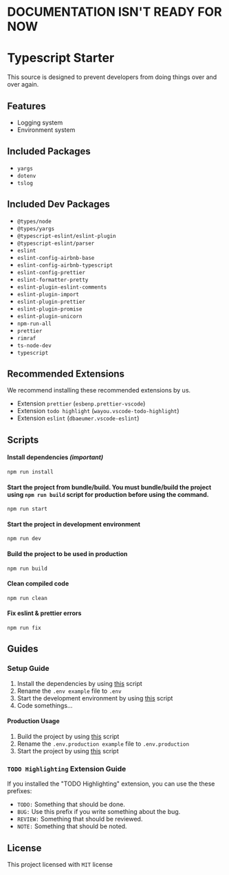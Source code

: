 # DOCUMENTATION ISN'T READY FOR NOW

# Typescript Starter

This source is designed to prevent developers from doing things over and over again. 

## Features

-  Logging system
-  Environment system

## Included Packages

-  `yargs`
-  `dotenv`
-  `tslog`

## Included Dev Packages

- `@types/node`
- `@types/yargs`
- `@typescript-eslint/eslint-plugin`
- `@typescript-eslint/parser`
- `eslint`
- `eslint-config-airbnb-base`
- `eslint-config-airbnb-typescript`
- `eslint-config-prettier`
- `eslint-formatter-pretty`
- `eslint-plugin-eslint-comments`
- `eslint-plugin-import`
- `eslint-plugin-prettier`
- `eslint-plugin-promise`
- `eslint-plugin-unicorn`
- `npm-run-all`
- `prettier`
- `rimraf`
- `ts-node-dev`
- `typescript`

## Recommended Extensions

We recommend installing these recommended extensions by us.

-  Extension `prettier` (`esbenp.prettier-vscode`)
-  Extension `todo highlight` (`wayou.vscode-todo-highlight`)
-  Extension `eslint` (`dbaeumer.vscode-eslint`)

## Scripts

#### <a href="#installscript"></a> Install dependencies **_(important)_**

```
npm run install
```

#### <a href="#start"></a> Start the project from bundle/build. You must bundle/build the project using `npm run build` script for production before using the command.

```
npm run start
```

#### <a href="#startdevelopment"></a> Start the project in development environment

```
npm run dev
```

#### <a href="#build"></a> Build the project to be used in production

```
npm run build
```

#### Clean compiled code

```
npm run clean
```

#### Fix eslint & prettier errors

```
npm run fix
```

## Guides

### Setup Guide

1. Install the dependencies by using [this](#installscript) script
2. Rename the `.env example` file to `.env`
3. Start the development environment by using [this](#startdevelopment) script
4. Code somethings...

#### Production Usage

1. Build the project by using [this](#build) script
2. Rename the `.env.production example` file to `.env.production`
3. Start the project by using [this](#start) script

### `TODO Highlighting` Extension Guide

If you installed the "TODO Highlighting" extension,
you can use the these prefixes:

-  `TODO:` Something that should be done.
-  `BUG:` Use this prefix if you write something about the bug.
-  `REVIEW:` Something that should be reviewed.
-  `NOTE:` Something that should be noted.

## License

This project licensed with `MIT` license
